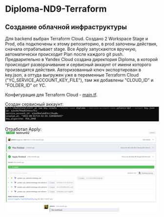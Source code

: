 # Diploma-ND9-Terraform
 
## Создание облачной инфраструктуры

Для backend выбран Terraform Cloud.
Создано 2 Workspace Stage и Prod, оба подключены к этому репозиторию, в prod залочены действия, сначала отрабатывает stage. 
Все Apply запускаются вручную, автоматически происходит Plan после каждого git push.
Предварительно в Yandex Cloud создана директория Diploma, в которой происходит разворачивание и сервисный аккаунт от имени которого производятся действия. Авторизованный ключ экспортирован  в key.json, а оттуда выгружен уже в переменные Terraform Cloud ("YC_SERVICE_ACCOUNT_KEY_FILE"), там же добавлены "CLOUD_ID" и "FOLDER_ID" от YC.

Конфигурация для Terraform Cloud - [main.tf](main.tf).

Создан сервисный аккаунт:
![SA](img/serviceacc.PNG)

Отработал Apply:
 ![Apply](img/test4backendApply.PNG)